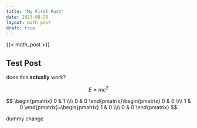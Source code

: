 ```yaml
---
title: "My First Post"
date: 2023-08-26
layout: math_post
draft: true
---
```


{{< math_post >}}
## Test Post

does this **actually** work?

$$ E=mc^2 $$

$$ \begin{pmatrix} 0 & 1 \\\\ 0 & 0 \end{pmatrix}\begin{pmatrix} 0 & 0 \\\\ 1 & 0 \end{pmatrix}=\begin{pmatrix} 1 & 0 \\\\ 0 & 0 \end{pmatrix} $$

dummy change